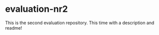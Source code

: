 # evaluation-nr2
This is the second evaluation repository. This time with a description and readme!
